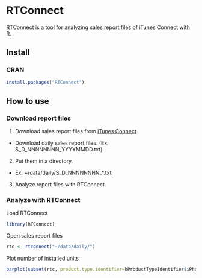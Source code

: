 RTConnect
=========
RTConnect is a tool for analyzing sales report files of iTunes Connect with R.

Install
-------
### CRAN ###
```r
install.packages("RTConnect")
```

How to use
----------
### Download report files ###
1. Download sales report files from [iTunes Connect](https://itunesconnect.apple.com/WebObjects/).
  * Download daily sales report files. (Ex. S_D_NNNNNNNN_YYYYMMDD.txt)
2. Put them in a directory.
  * Ex. ~/data/daily/S_D_NNNNNNNN_*.txt
3. Analyze report files with RTConnect.
### Analyze with RTConnect ###
Load RTConnect
```r
library(RTConnect)
```
Open sales report files
```r
rtc <- rtconnect("~/data/daily/")
```
Plot number of installed units
```r
barplot(subset(rtc, product.type.identifier=kProductTypeIdentifier$iPhoneInstall), type="daily")
```
